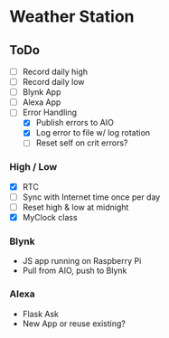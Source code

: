 # Weather Station

## ToDo
* [ ] Record daily high
* [ ] Record daily low
* [ ] Blynk App
* [ ] Alexa App
* [ ] Error Handling
    - [x] Publish errors to AIO
    - [x] Log error to file w/ log rotation
    - [ ] Reset self on crit errors?

### High / Low
* [x] RTC
* [ ] Sync with Internet time once per day
* [ ] Reset high & low at midnight
* [x] MyClock class

### Blynk
* JS app running on Raspberry Pi
* Pull from AIO, push to Blynk
### Alexa
* Flask Ask
* New App or reuse existing?
